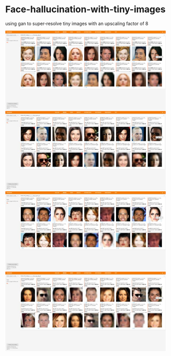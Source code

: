 # Face-hallucination-with-tiny-images
using gan to super-resolve tiny images with an upscaling factor of 8

<img src='display/5.png' >
<img src='display/1.jpg' >
<img src='display/2.jpg' >
<img src='display/3.jpg' >
